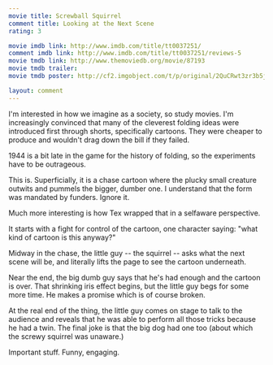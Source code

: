 ```yaml
---
movie title: Screwball Squirrel
comment title: Looking at the Next Scene
rating: 3

movie imdb link: http://www.imdb.com/title/tt0037251/
comment imdb link: http://www.imdb.com/title/tt0037251/reviews-5
movie tmdb link: http://www.themoviedb.org/movie/87193
movie tmdb trailer: 
movie tmdb poster: http://cf2.imgobject.com/t/p/original/2QuCRwt3zr3b5jbclYbTY0rQduD.jpg

layout: comment
---
```


I'm interested in how we imagine as a society, so study movies. I'm increasingly convinced that many of the cleverest folding ideas were introduced first through shorts, specifically cartoons. They were cheaper to produce and wouldn't drag down the bill if they failed.

1944 is a bit late in the game for the history of folding, so the experiments have to be outrageous.

This is. Superficially, it is a chase cartoon where the plucky small creature outwits and pummels the bigger, dumber one. I understand that the form was mandated by funders. Ignore it.

Much more interesting is how Tex wrapped that in a selfaware perspective.

It starts with a fight for control of the cartoon, one character saying: "what kind of cartoon is this anyway?"

Midway in the chase, the little guy -- the squirrel -- asks what the next scene will be, and literally lifts the page to see the cartoon underneath.

Near the end, the big dumb guy says that he's had enough and the cartoon is over. That shrinking iris effect begins, but the little guy begs for some more time. He makes a promise which is of course broken.

At the real end of the thing, the little guy comes on stage to talk to the audience and reveals that he was able to perform all those tricks because he had a twin. The final joke is that the big dog had one too (about which the screwy squirrel was unaware.)

Important stuff. Funny, engaging.